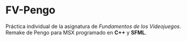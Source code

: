 # FV-Pengo
Práctica individual de la asignatura de *Fundamentos de los Videojuegos*.
Remake de Pengo para MSX programado en **C++** y **SFML**.
